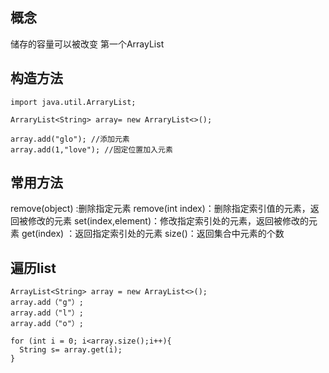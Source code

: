 ## 概念
储存的容量可以被改变
第一个ArrayList

## 构造方法

    import java.util.ArraryList; 
    
    ArraryList<String> array= new ArraryList<>();
    
    array.add("glo"); //添加元素
    array.add(1,"love"); //固定位置加入元素
    
## 常用方法
remove(object) :删除指定元素
remove(int index)：删除指定索引值的元素，返回被修改的元素
set(index,element)：修改指定索引处的元素，返回被修改的元素
get(index) ：返回指定索引处的元素
size()：返回集合中元素的个数

## 遍历list

    ArrayList<String> array = new ArrayList<>();
    array.add（"g"）;
    array.add（"l"）;
    array.add（"o"）;
    
    for (int i = 0; i<array.size();i++){
      String s= array.get(i);
    }
    
